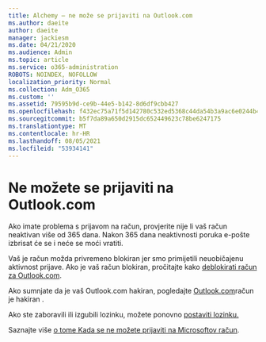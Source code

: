 ```yaml
---
title: Alchemy – ne može se prijaviti na Outlook.com
ms.author: daeite
author: daeite
manager: jackiesm
ms.date: 04/21/2020
ms.audience: Admin
ms.topic: article
ms.service: o365-administration
ROBOTS: NOINDEX, NOFOLLOW
localization_priority: Normal
ms.collection: Adm_O365
ms.custom: ''
ms.assetid: 79595b9d-ce9b-44e5-b142-8d6df9cbb427
ms.openlocfilehash: f432ec75a71f5d142780c532ed5368c44da54b3a9ac6e0244b4a4a5127b0acff
ms.sourcegitcommit: b5f7da89a650d2915dc652449623c78be6247175
ms.translationtype: MT
ms.contentlocale: hr-HR
ms.lasthandoff: 08/05/2021
ms.locfileid: "53934141"
---
```

# <a name="cant-sign-in-to-outlookcom"></a>Ne možete se prijaviti na Outlook.com

Ako imate problema s prijavom na račun, provjerite nije li vaš račun neaktivan više od 365 dana. Nakon 365 dana neaktivnosti poruka e-pošte izbrisat će se i neće se moći vratiti.
  
Vaš je račun možda privremeno blokiran jer smo primijetili neuobičajenu aktivnost prijave. Ako je vaš račun blokiran, pročitajte kako [deblokirati račun za Outlook.com](https://support.office.com/article/f4ad2701-d166-4d8b-8a6a-9af2a1f8a4c4.aspx). 
  
Ako sumnjate da je vaš Outlook.com hakiran, pogledajte [Outlook.com](https://support.office.com/article/35993ac5-ac2f-494e-aacb-5232dda453d8.aspx)račun je hakiran .
  
Ako ste zaboravili ili izgubili lozinku, možete ponovno [postaviti lozinku.](https://go.microsoft.com/fwlink/p/?LinkID=242804)
  
Saznajte više [o tome Kada se ne možete prijaviti na Microsoftov račun](https://go.microsoft.com/fwlink/p/?linkid=837479).
  

